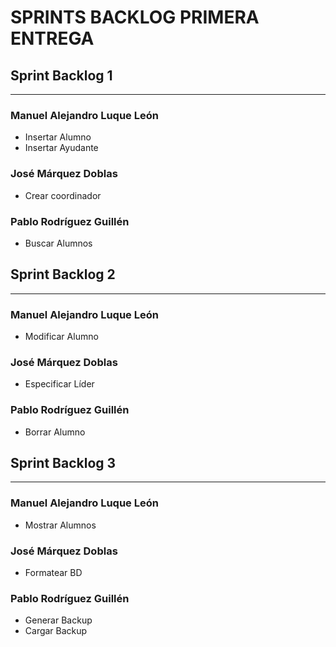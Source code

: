 # **SPRINTS BACKLOG PRIMERA ENTREGA**

## Sprint Backlog 1

---

### Manuel Alejandro Luque León

* Insertar Alumno
* Insertar Ayudante

### José Márquez Doblas

* Crear coordinador

### Pablo Rodríguez Guillén

* Buscar Alumnos

## Sprint Backlog 2

---

### Manuel Alejandro Luque León

* Modificar Alumno

### José Márquez Doblas

* Especificar Líder

### Pablo Rodríguez Guillén

* Borrar Alumno

## Sprint Backlog 3

---

### Manuel Alejandro Luque León

* Mostrar Alumnos

### José Márquez Doblas

* Formatear BD

### Pablo Rodríguez Guillén

* Generar Backup
* Cargar Backup